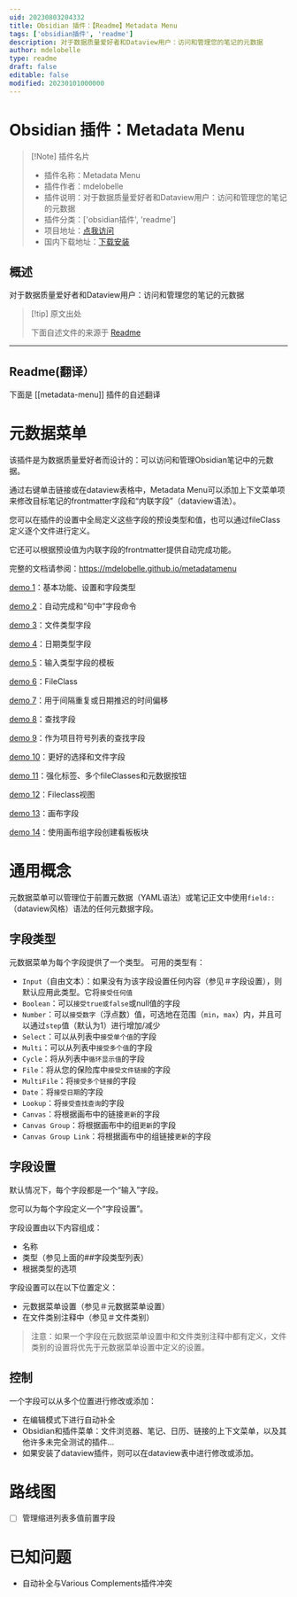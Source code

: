 ```yaml
---
uid: 20230803204332
title: Obsidian 插件：【Readme】Metadata Menu
tags: ['obsidian插件', 'readme']
description: 对于数据质量爱好者和Dataview用户：访问和管理您的笔记的元数据
author: mdelobelle
type: readme
draft: false
editable: false
modified: 20230101000000
---
```


# Obsidian 插件：Metadata Menu

> [!Note] 插件名片
> - 插件名称：Metadata Menu
> - 插件作者：mdelobelle
> - 插件说明：对于数据质量爱好者和Dataview用户：访问和管理您的笔记的元数据
> - 插件分类：['obsidian插件', 'readme']
> - 项目地址：[点我访问](https://github.com/mdelobelle/metadatamenu)
> - 国内下载地址：[下载安装](https://pkmer.cn/products/plugin/pluginMarket/?metadata-menu)

## 概述

对于数据质量爱好者和Dataview用户：访问和管理您的笔记的元数据



> [!tip] 原文出处
> 
>下面自述文件的来源于 [Readme](https://ghproxy.net/https://raw.githubusercontent.com/mdelobelle/metadatamenu/master/README.md)
> 

---

## Readme(翻译）

下面是 [[metadata-menu]] 插件的自述翻译


# 元数据菜单
该插件是为数据质量爱好者而设计的：可以访问和管理Obsidian笔记中的元数据。

通过右键单击链接或在dataview表格中，Metadata Menu可以添加上下文菜单项来修改目标笔记的frontmatter字段和“内联字段”（dataview语法）。

您可以在插件的设置中全局定义这些字段的预设类型和值，也可以通过fileClass定义逐个文件进行定义。

它还可以根据预设值为内联字段的frontmatter提供自动完成功能。

完整的文档请参阅：https://mdelobelle.github.io/metadatamenu

[demo 1](https://youtu.be/7bvIAkJf0OE)：基本功能、设置和字段类型

[demo 2](https://youtu.be/gU-StGyDciY)：自动完成和“句中”字段命令

[demo 3](https://youtu.be/sYudigxPEnY)：文件类型字段

[demo 4](https://youtu.be/PrbYaVh7N7g)：日期类型字段

[demo 5](https://youtu.be/Mq2tbA0RVM8)：输入类型字段的模板

[demo 6](https://youtu.be/QxXSuh7HUZY)：FileClass

[demo 7](https://youtu.be/6dEk9no269g)：用于间隔重复或日期推迟的时间偏移

[demo 8](https://youtu.be/ad0nJf8TZP8)：查找字段

[demo 9](https://youtu.be/zUcZWG7nWF4)：作为项目符号列表的查找字段

[demo 10](https://youtu.be/vc55ivQuHuY)：更好的选择和文件字段

[demo 11](https://youtu.be/I73uW8fqOZ8)：强化标签、多个fileClasses和元数据按钮

[demo 12](https://youtu.be/3jukvV7OODg)：Fileclass视图

[demo 13](https://youtu.be/7oaau8ijVUA)：画布字段

[demo 14](https://youtu.be/G47AYkmoKJs)：使用画布组字段创建看板板块

# 通用概念

元数据菜单可以管理位于前置元数据（YAML语法）或笔记正文中使用`field::`（dataview风格）语法的任何元数据字段。

## 字段类型
元数据菜单为每个字段提供了一个类型。
可用的类型有：
- `Input`（自由文本）：如果没有为该字段设置任何内容（参见＃字段设置），则默认应用此类型。它将`接受任何值`
- `Boolean`：可以`接受true或false`或null值的字段
- `Number`：可以`接受数字`（浮点数）值，可选地在范围（`min`，`max`）内，并且可以通过`step`值（默认为1）进行增加/减少
- `Select`：可以从列表中`接受单个值`的字段
- `Multi`：可以从列表中`接受多个值`的字段
- `Cycle`：将从列表中`循环显示值`的字段
- `File`：将从您的保险库中`接受文件链接`的字段
- `MultiFile`：将`接受多个链接`的字段
- `Date`：将`接受日期`的字段
- `Lookup`：将`接受查找查询`的字段
- `Canvas`：将根据画布中的链接`更新`的字段
- `Canvas Group`：将根据画布中的组`更新`的字段
- `Canvas Group Link`：将根据画布中的组链接`更新`的字段

## 字段设置
默认情况下，每个字段都是一个“输入”字段。

您可以为每个字段定义一个“字段设置”。

字段设置由以下内容组成：
- 名称
- 类型（参见上面的##字段类型列表）
- 根据类型的选项

字段设置可以在以下位置定义：
- 元数据菜单设置（参见＃元数据菜单设置）
- 在文件类别注释中（参见＃文件类别）

> 注意：如果一个字段在元数据菜单设置中和文件类别注释中都有定义，文件类别的设置将优先于元数据菜单设置中定义的设置。

## 控制
一个字段可以从多个位置进行修改或添加：
- 在编辑模式下进行自动补全
- Obsidian和插件菜单：文件浏览器、笔记、日历、链接的上下文菜单，以及其他许多未完全测试的插件...
- 如果安装了dataview插件，则可以在dataview表中进行修改或添加。

# 路线图
- [ ] 管理缩进列表多值前置字段

# 已知问题
- 自动补全与Various Complements插件冲突



